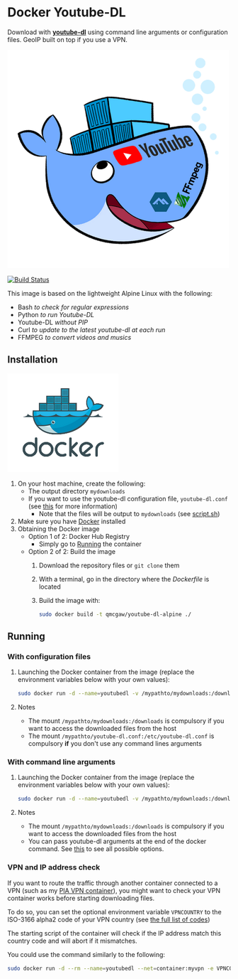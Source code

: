 # Docker Youtube-DL

Download with [**youtube-dl**](https://github.com/rg3/youtube-dl) using command line arguments or configuration files. GeoIP built on top if you use a VPN.

[![Docker Youtube-DL](readme/title.png)](https://hub.docker.com/r/qmcgaw/youtube-dl-alpine/)

[![Build Status](https://travis-ci.org/qdm12/youtube-dl-docker.svg?branch=master)](https://travis-ci.org/qdm12/youtube-dl-docker)

This image is based on the lightweight Alpine Linux with the following:
- Bash *to check for regular expressions*
- Python *to run Youtube-DL*
- Youtube-DL *without PIP*
- Curl *to update to the latest youtube-dl at each run*
- FFMPEG *to convert videos and musics*

## Installation

[![Docker container](readme/docker.png)](https://www.docker.com/)

1. On your host machine, create the following:
    - The output directory `mydownloads`
    - If you want to use the youtube-dl configuration file, `youtube-dl.conf` (see [this](https://github.com/rg3/youtube-dl/blob/master/README.md#configuration) for more information)
        - Note that the files will be output to `mydownloads` (see [script.sh](script.sh))
1. Make sure you have [Docker](https://docs.docker.com/install/) installed
1. Obtaining the Docker image
    - Option 1 of 2: Docker Hub Registry
        - Simply go to [Running](#Running) the container
    - Option 2 of 2: Build the image
        1. Download the repository files or `git clone` them
        1. With a terminal, go in the directory where the *Dockerfile* is located
        1. Build the image with:

            ```bash
            sudo docker build -t qmcgaw/youtube-dl-alpine ./
            ```

## Running

### With configuration files

1. Launching the Docker container from the image (replace the environment variables below with your own values):

    ```bash
    sudo docker run -d --name=youtubedl -v /mypathto/mydownloads:/downloads -v /mypathto/youtube-dl.conf:/etc/youtube-dl.conf  qmcgaw/youtube-dl-alpine
    ```

1. Notes
    - The mount `/mypathto/mydownloads:/downloads` is compulsory if you want to access the downloaded files from the host
    - The mount `/mypathto/youtube-dl.conf:/etc/youtube-dl.conf` is compulsory **if** you don't use any command lines arguments

### With command line arguments

1. Launching the Docker container from the image (replace the environment variables below with your own values):

    ```bash
    sudo docker run -d --name=youtubedl -v /mypathto/mydownloads:/downloads  qmcgaw/youtube-dl-alpine --ignore-errors --restrict-filenames -a "/downloads/list.txt"
    ```

1. Notes
    - The mount `/mypathto/mydownloads:/downloads` is compulsory if you want to access the downloaded files from the host
    - You can pass youtube-dl arguments at the end of the docker command. See [this](https://github.com/rg3/youtube-dl/blob/master/README.md#options) to see all possible options.

### VPN and IP address check

If you want to route the traffic through another container connected to a VPN (such as my [PIA VPN container](https://github.com/qdm12/private-internet-access-docker)), 
you might want to check your VPN container works before starting downloading files.

To do so, you can set the optional environment variable `VPNCOUNTRY` to the ISO-3166 alpha2 code of your VPN country (see [the full list of codes](http://www.geonames.org/countries/))

The starting script of the container will check if the IP address match this country code and will abort if it mismatches.

You could use the command similarly to the following:

```bash
sudo docker run -d --rm --name=youtubedl --net=container:myvpn -e VPNCOUNTRY=UK -v '/pathto/mydownloads:/downloads' ydl
```